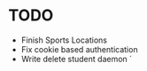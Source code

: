 # TODO

 - Finish Sports Locations
 - Fix cookie based authentication
 - Write delete student daemon `